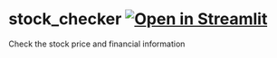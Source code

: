 # stock_checker [![Open in Streamlit](https://static.streamlit.io/badges/streamlit_badge_black_white.svg)](https://share.streamlit.io/simonchuth/stock_checker/src/app.py)
Check the stock price and financial information

